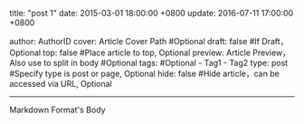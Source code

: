 

title: "post 1"
date: 2015-03-01 18:00:00 +0800
update: 2016-07-11 17:00:00 +0800


author: AuthorID
cover: Article Cover Path #Optional
draft: false #If Draft，Optional
top: false #Place article to top, Optional
preview: Article Preview，Also use <!--more--> to split in body #Optional
tags: #Optional
    - Tag1
    - Tag2
type: post #Specify type is post or page, Optional
hide: false #Hide article，can be accessed via URL, Optional

---

Markdown Format's Body